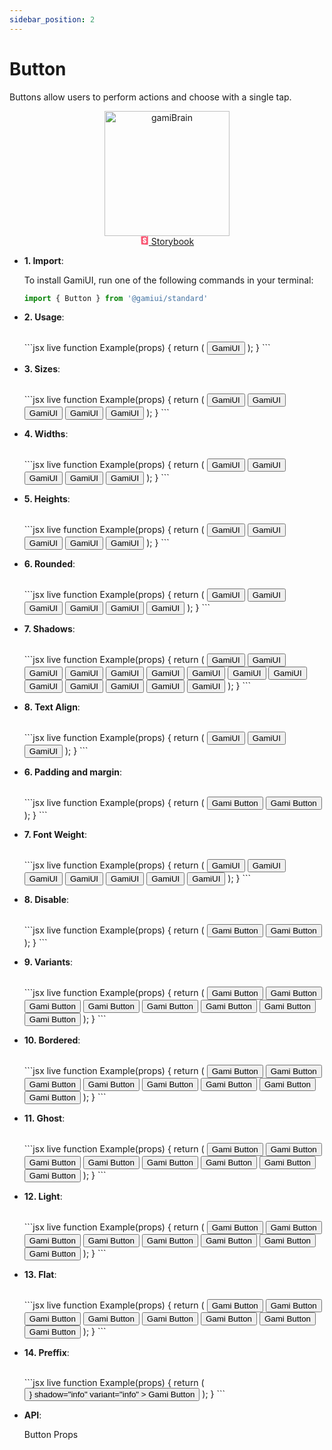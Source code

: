 ```yaml
---
sidebar_position: 2
---
```


# Button

Buttons allow users to perform actions and choose with a single tap.

<div align="center">
<img src="https://i.pinimg.com/550x/1b/31/7c/1b317c42cff3e28a2b5ebc05f1f0daa4.jpg" alt="gamiBrain" width="200" style={{ borderRadius: "50%"}}/>
</div>

<div align="center" style={{ marginTop: "1rem" }}>
    <a target="_blank" href="https://6098a5391a29200039e99041-irdhvapfqc.chromatic.com/?path=/docs/atoms-button-%F0%9F%9F%A2--one"
     style={{cursor: "pointer",padding: "5px 20px", background:"#f1f1f1", borderRadius: "10px", fontSize: "15px", display:"flex", itemsCenter:"center", gap: "10px", maxWidth: "150px", color: "#494AF4"}}>
    <svg style={{ display: "flex", margin: "auto 0"}} aria-hidden="true" focusable="false" height="1em" viewBox="0 0 512 512" width="1em" class="text-lg text-[#ff4785]" tabindex="-1"><g><path d="M356.5,5.2L353.9,63c-0.1,3.2,3.7,5.2,6.3,3.2l22.6-17.1L401.9,64c2.5,1.7,5.8,0,6-3l-2.2-58.8l28.4-2.2   c14.7-1,27.3,10.8,27.3,25.6v460.8c0,14.7-12.3,26.3-26.9,25.6L91.1,496.6c-13.3-0.6-24.1-11.3-24.5-24.7l-16-422.3   c-0.8-14.2,9.9-26.3,24.1-27.1L356.2,4.7L356.5,5.2z M291,198.4c0,10,67.4,5.1,76.6-1.7c0-68.2-36.7-104.3-103.6-104.3   c-67.2,0-104.5,36.8-104.5,91.6c0,94.9,128,96.6,128,148.4c0,15-6.8,23.5-22.4,23.5c-20.5,0-28.8-10.4-27.7-46.1   c0-7.7-77.8-10.3-80.4,0c-5.7,86,47.6,110.9,108.7,110.9c59.6,0,106.1-31.7,106.1-89.1c0-101.7-130.1-99-130.1-149.3   c0-20.7,15.4-23.4,24.1-23.4c9.7,0,26.7,1.5,25.4,39.8L291,198.4z" fill="#f95572"></path></g></svg>
    <span>Storybook</span>
    </a>
</div>

- **1. Import**:
  
  To install GamiUI, run one of the following commands in your terminal:
  <br/>
  ```jsx
  import { Button } from '@gamiui/standard'
  ```

- **2. Usage**:
  
  <br/>
  ```jsx live
  function Example(props) {
    return (
      <Row gap="10px" isWrap>
        <Button>
          GamiUI
        </Button>
      </Row>
    );
  }
  ```


- **3. Sizes**:
  
  <br/>
  ```jsx live
    function Example(props) {
      return (
        <Row gap="10px" isWrap>
          <Button
            size="xs"
          >
            GamiUI
          </Button>
          <Button
            size="sm"
          >
            GamiUI
          </Button>
          <Button
            size="md"
          >
            GamiUI
          </Button>
          <Button
            size="lg"
          >
            GamiUI
          </Button>
          <Button
            size="full"
          >
            GamiUI
          </Button>
        </Row>
      );
    }
  ```

- **4. Widths**:
  
  <br/>
  ```jsx live
    function Example(props) {
      return (
        <Row gap="10px" isWrap>
          <Button
            width="xs"
          >
            GamiUI
          </Button>
          <Button
            width="sm"
          >
            GamiUI
          </Button>
          <Button
            width="md"
          >
            GamiUI
          </Button>
          <Button
            width="lg"
          >
            GamiUI
          </Button>
          <Button
            width="full"
          >
            GamiUI
          </Button>
        </Row>
      );
    }
  ```

- **5. Heights**:
  
  <br/>
  ```jsx live
    function Example(props) {
      return (
        <Row gap="10px" isWrap>
          <Button
            height="xs"
          >
            GamiUI
          </Button>
          <Button
            height="sm"
          >
            GamiUI
          </Button>
          <Button
            height="md"
          >
            GamiUI
          </Button>
          <Button
            height="lg"
          >
            GamiUI
          </Button>
          <Button
            height="full"
          >
            GamiUI
          </Button>
        </Row>
      );
    }
  ```

- **6. Rounded**:
  
  <br/>
  ```jsx live
    function Example(props) {
      return (
        <Row gap="10px" isWrap>
          <Button
            rounded="none"
          >
            GamiUI
          </Button>
          <Button
            rounded="xs"
          >
            GamiUI
          </Button>
          <Button
            rounded="sm"
          >
            GamiUI
          </Button>
          <Button
            rounded="md"
          >
            GamiUI
          </Button>
          <Button
            rounded="lg"
          >
            GamiUI
          </Button>
          <Button
            rounded="full"
          >
            GamiUI
          </Button>
        </Row>
      );
    }
  ```

- **7. Shadows**:
 
  <br/>
  ```jsx live
    function Example(props) {
      return (
        <Row gap="10px" isWrap>
          <Button
            shadow="none"
          >
            GamiUI
          </Button>
          <Button
            shadow="xs"
          >
            GamiUI
          </Button>
          <Button
            shadow="sm"
          >
            GamiUI
          </Button>
          <Button
            shadow="md"
          >
            GamiUI
          </Button>
          <Button
            shadow="lg"
          >
            GamiUI
          </Button>
          <Button
            shadow="full"
          >
            GamiUI
          </Button>
          <Button
            shadow="primary"
          >
            GamiUI
          </Button>
          <Button
            shadow="secondary"
          >
            GamiUI
          </Button>
          <Button
            shadow="tertiary"
          >
            GamiUI
          </Button>
          <Button
            shadow="cuaternary"
          >
            GamiUI
          </Button>
          <Button
            shadow="success"
          >
            GamiUI
          </Button>
          <Button
            shadow="warning"
          >
            GamiUI
          </Button>
          <Button
            shadow="danger"
          >
            GamiUI
          </Button>
          <Button
            shadow="info"
          >
            GamiUI
          </Button>
        </Row>
      );
    }
  ```

- **8. Text Align**:
 
  <br/>
  ```jsx live
    function Example(props) {
      return (
        <Row gap="10px" isWrap>
          <Button
            textAlign="left"
            width="lg"
          >
            GamiUI
          </Button>
          <Button
            textAlign="center"
            width="lg"
          >
            GamiUI
          </Button>
          <Button
            textAlign="right"
            width="lg"
          >
            GamiUI
          </Button>
        </Row>
      );
    }
  ```

- **6. Padding and margin**:
  
  <br/>
  ```jsx live
    function Example(props) {
      return (
        <Row gap="10px" isWrap>
          <Button padding="10px">
            Gami Button
          </Button>
          <Container shadow="sm">
            <Button margin="10px">
              Gami Button
            </Button>
          </Container>
        </Row>
      );
    }
  ```

- **7. Font Weight**:
  
  <br/>
  ```jsx live
    function Example(props) {
      return (
        <Row gap="10px" isWrap>
          <Button fontWeight="light">
            GamiUI
          </Button>
          <Button fontWeight="normal">
            GamiUI
          </Button>
          <Button fontWeight="medium">
            GamiUI
          </Button>
          <Button fontWeight="semibold">
            GamiUI
          </Button>
          <Button fontWeight="bold">
            GamiUI
          </Button>
          <Button fontWeight="extrabold">
            GamiUI
          </Button>
          <Button fontWeight="black">
            GamiUI
          </Button>
        </Row>
      );
    }
  ```

- **8. Disable**:
  
  <br/>
  ```jsx live
    function Example(props) {
      return (
        <Row gap="10px" isWrap>
          <Button
            disable
            shadow="sm"
          >
            Gami Button
          </Button>
          <Button
            shadow="sm"
          >
            Gami Button
          </Button>
        </Row>
      );
    }
  ```

- **9. Variants**:
  
  <br/>
  ```jsx live
    function Example(props) {
      return (
        <Row gap="10px" isWrap>
          <Button
            shadow="primary"
            variant="primary"
          >
            Gami Button
          </Button>
          <Button
            shadow="secondary"
            variant="secondary"
          >
            Gami Button
          </Button>
          <Button
            shadow="tertiary"
            variant="tertiary"
          >
            Gami Button
          </Button>
          <Button
            shadow="cuaternary"
            variant="cuaternary"
          >
            Gami Button
          </Button>
          <Button
            shadow="warning"
            variant="warning"
          >
            Gami Button
          </Button>
          <Button
            shadow="danger"
            variant="danger"
          >
            Gami Button
          </Button>
          <Button
            shadow="info"
            variant="info"
          >
            Gami Button
          </Button>
          <Button
            shadow="gradient"
            variant="gradient"
          >
            Gami Button
          </Button>
        </Row>
      );
    }
  ```

- **10. Bordered**:
  
  <br/>
  ```jsx live
    function Example(props) {
      return (
        <Row gap="10px" isWrap>
          <Button
            bordered
            variant="primary"
          >
            Gami Button
          </Button>
          <Button
            bordered
            variant="secondary"
          >
            Gami Button
          </Button>
          <Button
            bordered
            variant="tertiary"
          >
            Gami Button
          </Button>
          <Button
            bordered
            variant="cuaternary"
          >
            Gami Button
          </Button>
          <Button
            bordered
            variant="warning"
          >
            Gami Button
          </Button>
          <Button
            bordered
            variant="danger"
          >
            Gami Button
          </Button>
          <Button
            bordered
            variant="info"
          >
            Gami Button
          </Button>
          <Button
            bordered
            variant="gradient"
          >
            Gami Button
          </Button>
        </Row>
      );
    }
  ```

- **11. Ghost**:
  
  <br/>
  ```jsx live
    function Example(props) {
      return (
        <Row gap="10px" isWrap>
          <Button
            ghost
            variant="primary"
          >
            Gami Button
          </Button>
          <Button
            ghost
            variant="secondary"
          >
            Gami Button
          </Button>
          <Button
            ghost
            variant="tertiary"
          >
            Gami Button
          </Button>
          <Button
            ghost
            variant="cuaternary"
          >
            Gami Button
          </Button>
          <Button
            ghost
            variant="warning"
          >
            Gami Button
          </Button>
          <Button
            ghost
            variant="danger"
          >
            Gami Button
          </Button>
          <Button
            ghost
            variant="info"
          >
            Gami Button
          </Button>
          <Button
            ghost
            variant="gradient"
          >
            Gami Button
          </Button>
        </Row>
      );
    }
  ```

- **12. Light**:
  
  <br/>
  ```jsx live
    function Example(props) {
      return (
        <Row gap="10px" isWrap>
          <Button
            light
            shadow="none"
            variant="primary"
          >
            Gami Button
          </Button>
          <Button
            light
            shadow="none"
            variant="secondary"
          >
            Gami Button
          </Button>
          <Button
            light
            shadow="none"
            variant="tertiary"
          >
            Gami Button
          </Button>
          <Button
            light
            shadow="none"
            variant="cuaternary"
          >
            Gami Button
          </Button>
          <Button
            light
            shadow="none"
            variant="warning"
          >
            Gami Button
          </Button>
          <Button
            light
            shadow="none"
            variant="danger"
          >
            Gami Button
          </Button>
          <Button
            light
            shadow="none"
            variant="info"
          >
            Gami Button
          </Button>
          <Button
            light
            shadow="none"
            variant="gradient"
          >
            Gami Button
          </Button>
        </Row>
      );
    }
  ```

- **13. Flat**:
  
  <br/>
  ```jsx live
    function Example(props) {
      return (
        <Row gap="10px" isWrap>
          <Button
            flat
            shadow="none"
            variant="primary"
          >
            Gami Button
          </Button>
          <Button
            flat
            shadow="none"
            variant="secondary"
          >
            Gami Button
          </Button>
          <Button
            flat
            shadow="none"
            variant="tertiary"
          >
            Gami Button
          </Button>
          <Button
            flat
            shadow="none"
            variant="cuaternary"
          >
            Gami Button
          </Button>
          <Button
            flat
            shadow="none"
            variant="warning"
          >
            Gami Button
          </Button>
          <Button
            flat
            shadow="none"
            variant="danger"
          >
            Gami Button
          </Button>
          <Button
            flat
            shadow="none"
            variant="info"
          >
            Gami Button
          </Button>
          <Button
            flat
            shadow="none"
            variant="gradient"
          >
            Gami Button
          </Button>
        </Row>
      );
    }
  ```


- **14. Preffix**:
  
  <br/>
  ```jsx live
    function Example(props) {
      return (
        <Row gap="10px" isWrap>
            <Button
              flat
              fontWeight="semibold"
              preffix={<Icon name="edit" size="25px"/>}
              shadow="info"
              variant="info"
            >
              Gami Button
            </Button>
        </Row>
      );
    }
  ```

- **API**:

  Button Props